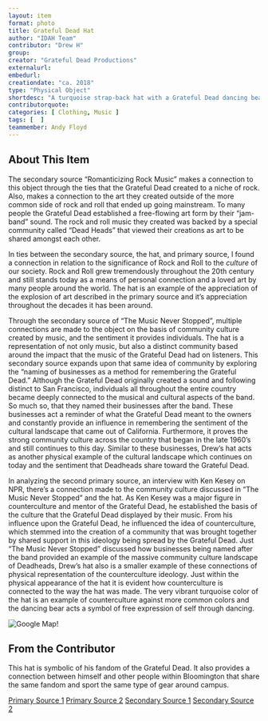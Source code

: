 ```yaml
---
layout: item
format: photo
title: Grateful Dead Hat
author: "IDAH Team"
contributor: "Drew H"
group: 
creator: "Grateful Dead Productions"
externalurl: 
embedurl: 
creationdate: "ca. 2018"
type: "Physical Object"
shortdesc: "A turquoise strap-back hat with a Grateful Dead dancing bear on the front "
contributorquote: 
categories: [ Clothing, Music ]
tags: [  ]
teammember: Andy Floyd
---
```


## About This Item

The secondary source “Romanticizing Rock Music” makes a connection to this object through the ties that the Grateful Dead created to a niche of rock. Also, makes a connection to the art they created outside of the more common side of rock and roll that ended up going mainstream. To many people the Grateful Dead established a free-flowing art form by their “jam-band” sound. The rock and roll music they created was backed by a special community called “Dead Heads” that viewed their creations as art to be shared amongst each other. 

In ties between the secondary source, the hat, and primary source, I found a connection in relation to the significance of Rock and Roll to the *culture* of our society. Rock and Roll grew tremendously throughout the 20th century and still stands today as a means of personal connection and a loved art by many people around the world. The hat is an example of the appreciation of the explosion of art described in the primary source and it’s appreciation throughout the decades it has been around.

Through the secondary source of “The Music Never Stopped”, multiple connections are made to the object on the basis of community culture created by music, and the sentiment it provides individuals. The hat is a representation of not only music, but also a distinct community based around the impact that the music of the Grateful Dead had on listeners. This secondary source expands upon that same idea of community by exploring the “naming of businesses as a method for remembering the Grateful Dead.” Although the Grateful Dead originally created a sound and following distinct to San Francisco, individuals all throughout the entire country became deeply connected to the musical and cultural aspects of the band. So much so, that they named their businesses after the band. These businesses act a reminder of what the Grateful Dead meant to the owners and constantly provide an influence in remembering the sentiment of the cultural landscape that came out of California. Furthermore, it proves the strong community culture across the country that began in the late 1960’s and still continues to this day. Similar to these businesses, Drew’s hat acts as another physical example of the cultural landscape which continues on today and the sentiment that Deadheads share toward the Grateful Dead.

In analyzing the second primary source, an interview with Ken Kesey on NPR, there’s a connection made to the community culture discussed in “The Music Never Stopped” and the hat. As Ken Kesey was a major figure in counterculture and mentor of the Grateful Dead, he established the basis of the culture that the Grateful Dead displayed by their music. From his influence upon the Grateful Dead, he influenced the idea of counterculture, which stemmed into the creation of a community that was brought together by shared support in this ideology being spread by the Grateful Dead. Just “The Music Never Stopped” discussed how businesses being named after the band provided an example of the massive community culture landscape of Deadheads, Drew’s hat also is a smaller example of these connections of physical representation of the counterculture ideology. Just within the physical appearance of the hat it is evident how counterculture is connected to the way the hat was made. The very vibrant turquoise color of the hat is an example of counterculture against more common colors and the dancing bear acts a symbol of free expression of self through dancing.

![Google Map](/H301HistoryHarvest/assets/images/Maps.png)!

## From the Contributor

This hat is symbolic of his fandom of the Grateful Dead. It also provides a connection between himself and other people within Bloomington that share the same fandom and sport the same type of gear around campus.
 
[Primary Source 1](http://webapp1.dlib.indiana.edu/findingaids/view?brand=general&docId=InU-Ar-VAA8140.xml&chunk.id=d1e93&text1=Rock%20and%20Roll&startDoc=1)
[Primary Source 2](https://www.npr.org/templates/transcript/transcript.php?storyId=139259106)
[Secondary Source 1](www.jstor.org/stable/3333411)
[Secondary Source 2](https://www.researchgate.net/publication/312047097_The_music_never_stopped_naming_businesses_as_a_method_for_remembering_the_Grateful_Dead)
